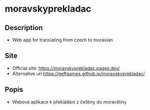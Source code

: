 # moravskyprekladac
## Description
- Web app for translating from czech to moravian

## Site
- Official site: https://moravskyprekladac.pages.dev/ 
- Alternative url https://geftgames.github.io/moravskyprekladac/

## Popis
- Webová aplikace k překládání z češtiny do moravštiny

